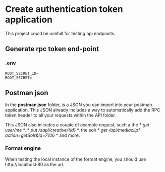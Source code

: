 # Create authentication token application
This project could be usefull for testing api endpoints.

## Generate rpc token end-point
### .env
```
ROOT_SECRET_ID=
ROOT_SECRET=
```

## Postman json
In the **postman json** folder, is a JSON you can import into your postman application. This JSON already includes a way to automatically add the RPC token header to all your requests within the API folder.

This JSON also inlcudes a couple of example request, such a the * *get user/me* *, * *put /sapi/creative/{id}* *, the solr * *get /api/mediaclip?action=getSolr&id=7106* * and more.

### Format engine
When testing the local instance of the format engine, you should use 
http://localhost:80 as the url.